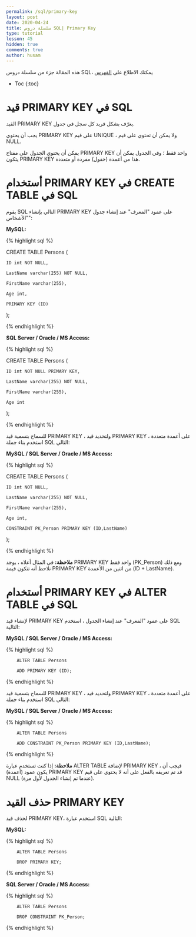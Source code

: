 ```yaml
---
permalink: /sql/primary-key
layout: post
date: 2020-04-24
title: سلسلة دروس SQL| Primary Key
type: tutorial
lesson: 45
hidden: true
comments: true
author: husam
---
```


هذه المقالة جزء من سلسلة دروس SQL، يمكنك الاطلاع على [الفهرس](intro)

* Toc
{:toc}

# قيد PRIMARY KEY في SQL

القيد PRIMARY KEY يعرّف بشكل فريد كل سجل في جدول.

يجب أن يحتوي PRIMARY KEY على قيم UNIQUE ، ولا يمكن أن تحتوي على قيم NULL.

يمكن أن يحتوي الجدول على مفتاح PRIMARY KEY واحد فقط ؛ وفي الجدول يمكن أن يتكون PRIMARY KEY هذا من أعمدة (حقول) مفردة أو متعددة.

# أستخدام PRIMARY KEY في CREATE TABLE في SQL

يقوم SQL التالي بإنشاء PRIMARY KEY على عمود "المعرف" عند إنشاء جدول "الأشخاص":

**MySQL:**

{% highlight sql %}

CREATE TABLE Persons (

    ID int NOT NULL,

    LastName varchar(255) NOT NULL,

    FirstName varchar(255),

    Age int,

    PRIMARY KEY (ID)

); 

{% endhighlight %}

**SQL Server / Oracle / MS Access:**

{% highlight sql %}

CREATE TABLE Persons (

    ID int NOT NULL PRIMARY KEY,

    LastName varchar(255) NOT NULL,

    FirstName varchar(255),

    Age int

); 

{% endhighlight %}

للسماح بتسمية قيد PRIMARY KEY ، ولتحديد قيد PRIMARY KEY على أعمدة متعددة ، استخدم بناء جملة SQL التالي:

**MySQL / SQL Server / Oracle / MS Access:**

{% highlight sql %}

CREATE TABLE Persons (

    ID int NOT NULL,

    LastName varchar(255) NOT NULL,

    FirstName varchar(255),

    Age int,

    CONSTRAINT PK_Person PRIMARY KEY (ID,LastName)

); 

{% endhighlight %}

**ملاحظة:** في المثال أعلاه ، يوجد PRIMARY KEY واحد فقط (PK_Person) ومع ذلك نلاحظ أنه تتكون قيمة PRIMARY KEY من اثنين من الأعمدة (ID + LastName).

# أستخدام PRIMARY KEY في ALTER TABLE في SQL

لإنشاء قيد PRIMARY KEY على عمود "المعرف" عند إنشاء الجدول  ، استخدم SQL التالية:

**MySQL / SQL Server / Oracle / MS Access:**

{% highlight sql %}

		ALTER TABLE Persons

		ADD PRIMARY KEY (ID); 

{% endhighlight %}

للسماح بتسمية قيد PRIMARY KEY ، ولتحديد قيد PRIMARY KEY على أعمدة متعددة ، استخدم بناء جملة SQL التالي:

**MySQL / SQL Server / Oracle / MS Access:**

{% highlight sql %}

		ALTER TABLE Persons

		ADD CONSTRAINT PK_Person PRIMARY KEY (ID,LastName); 

{% endhighlight %}

**ملاحظة:** إذا كنت تستخدم عبارة ALTER TABLE لإضافة PRIMARY KEY ، فيجب أن يكون عمود (أعمدة) PRIMARY KEY قد تم تعريفه بالفعل على أنه لا يحتوي على قيم NULL (عندما تم إنشاء الجدول لأول مرة).

# حذف القيد PRIMARY KEY

لحذف قيد PRIMARY KEY، استخدم عبارة SQL التالية:

**MySQL:**

{% highlight sql %}

		ALTER TABLE Persons

		DROP PRIMARY KEY; 

{% endhighlight %}

**SQL Server / Oracle / MS Access:**

{% highlight sql %}

		ALTER TABLE Persons
	
		DROP CONSTRAINT PK_Person; 

{% endhighlight %}



